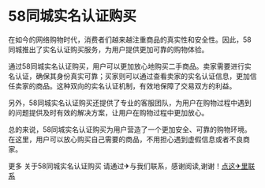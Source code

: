# 58同城实名认证购买

在如今的网络购物时代，消费者们越来越注重商品的真实性和安全性。因此，58同城推出了实名认证购买服务，为用户提供更加可靠的购物体验。

通过58同城实名认证购买，用户可以更加放心地购买二手商品。卖家需要进行实名认证，确保其身份真实可靠；买家则可以通过查看卖家的实名认证信息，更加信任卖家的商品。这种双向的实名认证机制，有效地保障了交易双方的利益。

另外，58同城实名认证购买还提供了专业的客服团队，为用户在购物过程中遇到的问题提供及时有效的解决方案，让用户在购物过程中更加放心。

总的来说，58同城实名认证购买为用户营造了一个更加安全、可靠的购物环境。在这里，用户可以放心购买自己需要的商品，不用担心遇到虚假信息或者不良商家。

更多 关于58同城实名认证购买 请通过✈与我们联系，感谢阅读,谢谢！[点这✈里联系](https://gg.k02.cc)